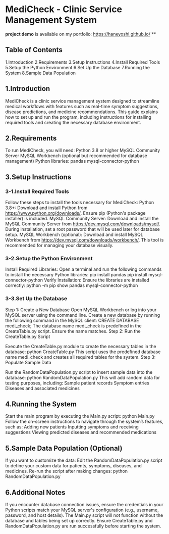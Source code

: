 # **MediCheck - Clinic Service Management System**
**project demo** is available on my portfolio: https://haneyoshi.github.io/ **


## Table of Contents
1.Introduction
2.Requirements
3.Setup Instructions
4.Install Required Tools
5.Setup the Python Environment
6.Set Up the Database
7.Running the System
8.Sample Data Population

## 1.Introduction
MediCheck is a clinic service management system designed to streamline medical workflows with features such as real-time symptom suggestions, disease predictions, and medicine recommendations. This guide explains how to set up and run the program, including instructions for installing required tools and creating the necessary database environment.

## 2.Requirements
To run MediCheck, you will need:
Python 3.8 or higher
MySQL Community Server
MySQL Workbench (optional but recommended for database management)
Python libraries:
pandas
mysql-connector-python

## 3.Setup Instructions
### 3-1.Install Required Tools
Follow these steps to install the tools necessary for MediCheck:
Python 3.8+:
Download and install Python from https://www.python.org/downloads/.
Ensure pip (Python's package installer) is included.
MySQL Community Server:
Download and install the MySQL Community Server from https://dev.mysql.com/downloads/mysql/.
During installation, set a root password that will be used later for database setup.
MySQL Workbench (optional):
Download and install MySQL Workbench from https://dev.mysql.com/downloads/workbench/.
This tool is recommended for managing your database visually.
### 3-2.Setup the Python Environment
Install Required Libraries: Open a terminal and run the following commands to install the necessary Python libraries:
pip install pandas
pip install mysql-connector-python
Verify Installation: Ensure the libraries are installed correctly:
python -m pip show pandas mysql-connector-python
### 3-3.Set Up the Database
Step 1: Create a New Database
Open MySQL Workbench or log into your MySQL server using the command line.
Create a new database by running the following command in the MySQL client:
CREATE DATABASE medi_check;
The database name medi_check is predefined in the CreateTable.py script. Ensure the name matches.
Step 2: Run the CreateTable.py Script

Execute the CreateTable.py module to create the necessary tables in the database:
python CreateTable.py
This script uses the predefined database name medi_check and creates all required tables for the system.
Step 3: Populate Sample Data

Run the RandomDataPopulation.py script to insert sample data into the database:
python RandomDataPopulation.py
This will add random data for testing purposes, including:
Sample patient records
Symptom entries
Diseases and associated medicines

## 4.Running the System
Start the main program by executing the Main.py script:
python Main.py
Follow the on-screen instructions to navigate through the system’s features, such as:
Adding new patients
Inputting symptoms and receiving suggestions
Viewing predicted diseases and recommended medications

## 5.Sample Data Population (Optional)
If you want to customize the data:
Edit the RandomDataPopulation.py script to define your custom data for patients, symptoms, diseases, and medicines.
Re-run the script after making changes:
python RandomDataPopulation.py

## 6.Additional Notes
If you encounter database connection issues, ensure the credentials in your Python scripts match your MySQL server's configuration (e.g., username, password, and host details).
The Main.py script will not function without the database and tables being set up correctly. Ensure CreateTable.py and RandomDataPopulation.py are run successfully before starting the system.

